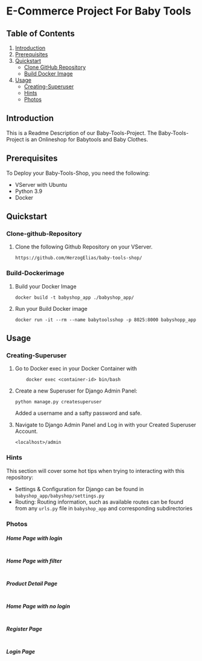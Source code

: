 # E-Commerce Project For Baby Tools

## Table of Contents
1. [Introduction](#Introduction)
2. [Prerequisites](#Prerequisites)
3. [Quickstart](#Quickstart)  
   - [Clone GitHub Repository](#Clone-github-Resposiroty)  
   - [Build Docker Image](#Build-Dockerimage)  
4. [Usage](#Usage)
   - [Creating-Superuser](#Creating-Superuser)  
   - [Hints](#Hints)
   - [Photos](#Photos)

## Introduction 
This is a Readme Description of our Baby-Tools-Project. The Baby-Tools-Project is an Onlineshop for Babytools and Baby Clothes. 

## Prerequisites
To Deploy your Baby-Tools-Shop, you need the following: 
- VServer with Ubuntu
- Python 3.9
- Docker 

## Quickstart
### Clone-github-Repository  
1. Clone the following Github Repository on your VServer. 
    ```
    https://github.com/HerzogElias/baby-tools-shop/
    ```
### Build-Dockerimage 
1.  Build your Docker Image 
    ```
    docker build -t babyshop_app ./babyshop_app/  
    ```

2.  Run your Build Docker image 
    ```
    docker run -it --rm --name babytoolsshop -p 8025:8000 babyshopp_app
    ```
## Usage 

### Creating-Superuser
1. Go to Docker exec in your Docker Container with 
    ```
        docker exec <container-id> bin/bash
    ```

2. Create a new Superuser for Django Admin Panel: 
    ```
    python manage.py createsuperuser
    ```
    Added a username and a safty password and safe. 

3. Navigate to Django Admin Panel and Log in with your Created Superuser Account. 
    ```
    <localhost>/admin
    ```

### Hints
This section will cover some hot tips when trying to interacting with this repository:

- Settings & Configuration for Django can be found in `babyshop_app/babyshop/settings.py`
- Routing: Routing information, such as available routes can be found from any `urls.py` file in `babyshop_app` and corresponding subdirectories

### Photos

##### Home Page with login

<img alt="" src="https://github.com/MET-DEV/Django-E-Commerce/blob/master/project_images/capture_20220323080815407.jpg"></img>
##### Home Page with filter
<img alt="" src="https://github.com/MET-DEV/Django-E-Commerce/blob/master/project_images/capture_20220323080840305.jpg"></img>
##### Product Detail Page
<img alt="" src="https://github.com/MET-DEV/Django-E-Commerce/blob/master/project_images/capture_20220323080934541.jpg"></img>

##### Home Page with no login
<img alt="" src="https://github.com/MET-DEV/Django-E-Commerce/blob/master/project_images/capture_20220323080953570.jpg"></img>


##### Register Page

<img alt="" src="https://github.com/MET-DEV/Django-E-Commerce/blob/master/project_images/capture_20220323081016022.jpg"></img>


##### Login Page

<img alt="" src="https://github.com/MET-DEV/Django-E-Commerce/blob/master/project_images/capture_202203230810"> </img>